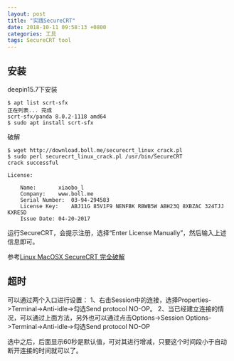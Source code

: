 ```yaml
---
layout: post
title: "实践SecureCRT"
date: 2018-10-11 09:58:13 +0800
categories: 工具
tags: SecureCRT tool
---
```


## 安装

deepin15.7下安装

```shell
$ apt list scrt-sfx
正在列表... 完成
scrt-sfx/panda 8.0.2-1118 amd64
$ sudo apt install scrt-sfx
```

破解

```shell
$ wget http://download.boll.me/securecrt_linux_crack.pl
$ sudo perl securecrt_linux_crack.pl /usr/bin/SecureCRT 
crack successful

License:

	Name:		xiaobo_l
	Company:	www.boll.me
	Serial Number:	03-94-294583
	License Key:	ABJ11G 85V1F9 NENFBK RBWB5W ABH23Q 8XBZAC 324TJJ KXRE5D
	Issue Date:	04-20-2017
```

运行SecureCRT，会提示注册，选择“Enter License Manually”，然后输入上述信息即可。

参考[Linux MacOSX SecureCRT 完全破解](https://www.boll.me/archives/680#comment-2421)

## 超时

可以通过两个入口进行设置： 
1、右击Session中的连接，选择Properties->Terminal->Anti-idle->勾选Send protocol NO-OP。 
2、当已经建立连接的情况，可以通过上面方法，另外也可以通过点击Options->Session Options->Terminal->Anti-idle->勾选Send protocol NO-OP

选中之后，后面显示60秒是默认值，可对其进行增减，只要这个时间段小于自动断开连接的时间就可以了。